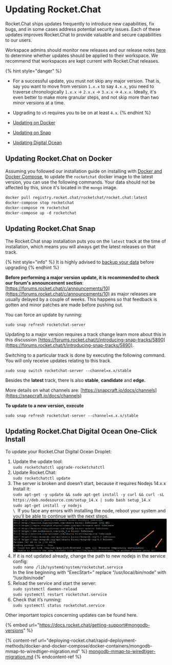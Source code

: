 # Updating Rocket.Chat

Rocket.Chat ships updates frequently to introduce new capabilities, fix bugs, and in some cases address potential security issues. Each of these updates improves Rocket.Chat to provide valuable and secure capabilities to our users.

Workspace admins should monitor new releases and our release notes [here ](https://github.com/RocketChat/Rocket.Chat/releases)to determine whether updates should be applied to their workspace. We recommend that workspaces are kept current with Rocket.Chat releases.

{% hint style="danger" %}
* For a successful update, you must not skip any major version. That is, say you want to move from version `1.x.x` to say `4.x.x`, you need to traverse chronologically `1.x.x` -> `2.x.x` -> `3.x.x` -> `4.x.x`. Ideally, it's even better to make more granular steps, and not skip more than two minor versions at a time.
* Upgrading to `v5` requires you to be on at least `4.x`.
{% endhint %}

* [Updating on Docker](updating-rocket.chat.md#upgrading-rocket.chat-on-docker)
* [Updating on Snap](updating-rocket.chat.md#upgrading-rocket.chat-snap)
* [Updating Digital Ocean](updating-rocket.chat.md#upgrading-rocket.chat-digital-ocean-one-click-install)

## Updating Rocket.Chat on Docker

Assuming you followed our installation guide on installing with [Docker and Docker Compose](deploying-rocket.chat/rapid-deployment-methods/docker-and-docker-compose/), to update the `rocketchat` docker image to the latest version, you can use the following commands. Your data should not be affected by this, since it's located in the `mongo` image.

```
docker pull registry.rocket.chat/rocketchat/rocket.chat:latest
docker-compose stop rocketchat
docker-compose rm rocketchat
docker-compose up -d rocketchat
```

## Updating Rocket.Chat Snap

The Rocket.Chat snap installation puts you on the `latest` track at the time of installation, which means you will always get the latest releases on that track.

{% hint style="info" %}
It is highly advised to [backup your data](deploying-rocket.chat/rapid-deployment-methods/snaps/snap-backup-and-restore.md#backup-rocket.chat-snap-data) before upgrading
{% endhint %}

**Before performing a major version update, it is recommended to check our forum's announcement section**: [https://forums.rocket.chat/c/announcements/10](https://forums.rocket.chat/c/announcements/10) as major releases are usually delayed by a couple of weeks. This happens so that feedback is gotten and minor patches are made before pushing out.

You  can force an update by running:

```
sudo snap refresh rocketchat-server
```

Updating to a major version requires a track change learn more about this in this discussion [https://forums.rocket.chat/t/introducing-snap-tracks/5890](https://forums.rocket.chat/t/introducing-snap-tracks/5890).

Switching to a particular track is done by executing the following command. You will only receive updates relating to this track.

```
sudo snap switch rocketchat-server --channel=x.x/stable
```

Besides the **latest** track, there is also **stable**, **candidate** and **edge.**

More details on what channels are: [https://snapcraft.io/docs/channels](https://snapcraft.io/docs/channels)

**To update to a new version, execute**

```
sudo snap refresh rocketchat-server --channel=x.x.x/stable
```

## Updating Rocket.Chat Digital Ocean One-Click Install

To update your Rocket.Chat Digital Ocean Droplet:

1. Update the update tool:\
   `sudo rocketchatctl upgrade-rocketchatctl`
2. Update Rocket.Chat:\
   `sudo rocketchatctl update`
3. The server is broken and doesn’t start, because it requires Nodejs 14.x.x\
   Install it:\
   `sudo apt-get -y update && sudo apt-get install -y curl && curl -sL https://deb.nodesource.com/setup_14.x | sudo bash setup_14.x`\
   `sudo apt-get install -y nodejs`\
   ``\
   ``If you face any errors with installing the node, reboot your system and you’ll be able to continue with the next steps.\
   ![](<../.gitbook/assets/image (625).png>)
4. If it is not updated already, change the path to new nodejs in the service config:\
   `sudo nano /lib/systemd/system/rocketchat.service`\
   In the line beginning with “ExecStart=” replace “/usr/local/bin/node” with “/usr/bin/node”
5. Reload the service and start the server:\
   `sudo systemctl daemon-reload`\
   `sudo systemctl restart rocketchat.service`
6. Check that it’s running:\
   `sudo systemctl status rocketchat.service`

Other important topics concerning updates can be found here.

{% embed url="https://docs.rocket.chat/getting-support#mongodb-versions" %}

{% content-ref url="deploying-rocket.chat/rapid-deployment-methods/docker-and-docker-compose/docker-containers/mongodb-mmap-to-wiredtiger-migration.md" %}
[mongodb-mmap-to-wiredtiger-migration.md](deploying-rocket.chat/rapid-deployment-methods/docker-and-docker-compose/docker-containers/mongodb-mmap-to-wiredtiger-migration.md)
{% endcontent-ref %}
